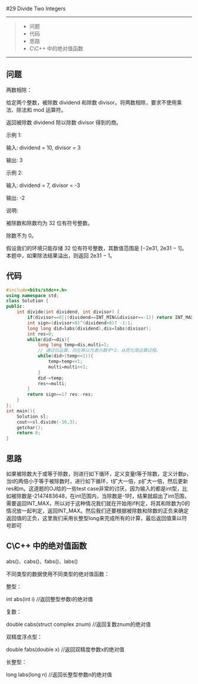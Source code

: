 #29 Divide Two Integers

---

> * 问题
> * 代码
> * 思路
> * C\C++ 中的绝对值函数

---

## 问题

两数相除：

给定两个整数，被除数 dividend 和除数 divisor。将两数相除，要求不使用乘法、除法和 mod 运算符。

返回被除数 dividend 除以除数 divisor 得到的商。

示例 1:

输入: dividend = 10, divisor = 3

输出: 3

示例 2:

输入: dividend = 7, divisor = -3

输出: -2

说明:

被除数和除数均为 32 位有符号整数。

除数不为 0。

假设我们的环境只能存储 32 位有符号整数，其数值范围是 [−2e31,  2e31 − 1]。本题中，如果除法结果溢出，则返回 2e31 − 1。

## 代码

```c++
#include<bits/stdc++.h>
using namespace std;
class Solution {
public:
    int divide(int dividend, int divisor) {
        if(divisor==0||(dividend==INT_MIN&&divisor==-1)) return INT_MAX;
        int sign=(divisor>0)^(dividend>0)? -1:1;
        long long did=labs(dividend),dis=labs(divisor);
        int res=0;
        while(did>=dis){
            long long temp=dis,multi=1;
            // 通过位运算，向左移以为表示数字*2，从而化简运算过程。
            while(did>(temp<<1)){
                temp=temp<<1;
                multi=multi<<1;
            }
            did-=temp;
            res+=multi;
        }
        return sign==1? res:-res;
    }
};
int main(){
    Solution sl;
    cout<<sl.divide(-10,3);
    getchar();
    return 0;
}
```

## 思路

如果被除数大于或等于除数，则进行如下循环，定义变量t等于除数，定义计数p，当t的两倍小于等于被除数时，进行如下循环，t扩大一倍，p扩大一倍，然后更新res和m。这道题的OJ给的一些test case非常的讨厌，因为输入的都是int型，比如被除数是-2147483648，在int范围内，当除数是-1时，结果就超出了int范围，需要返回INT_MAX，所以对于这种情况我们就在开始用if判定，将其和除数为0的情况放一起判定，返回INT_MAX。然后我们还要根据被除数和除数的正负来确定返回值的正负，这里我们采用长整型long来完成所有的计算，最后返回值乘以符号即可

## C\C++ 中的绝对值函数

abs()、cabs()、fabs()、labs()

不同类型的数据使用不同类型的绝对值函数：

整型：

int abs(int i)  //返回整型参数i的绝对值 

复数：

double cabs(struct complex znum)  //返回复数znum的绝对值  

双精度浮点型：

double fabs(double x)  //返回双精度参数x的绝对值    

长整型：

long labs(long n)  //返回长整型参数n的绝对值 